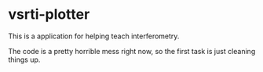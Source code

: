 vsrti-plotter
=============
This is a application for helping teach interferometry.

The code is a pretty horrible mess right now, so the first task is just cleaning things up.

